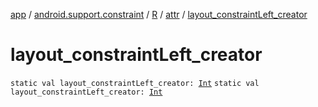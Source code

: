 [app](../../../index.md) / [android.support.constraint](../../index.md) / [R](../index.md) / [attr](index.md) / [layout_constraintLeft_creator](.)

# layout_constraintLeft_creator

`static val layout_constraintLeft_creator: `[`Int`](https://kotlinlang.org/api/latest/jvm/stdlib/kotlin/-int/index.html)
`static val layout_constraintLeft_creator: `[`Int`](https://kotlinlang.org/api/latest/jvm/stdlib/kotlin/-int/index.html)